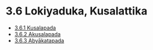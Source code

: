 # 3.6 Lokiyaduka, Kusalattika

* [3.6.1 Kusalapada](3.6/3.6.1.md)
* [3.6.2 Akusalapada](3.6/3.6.2.md)
* [3.6.3 Abyākatapada](3.6/3.6.3.md)
